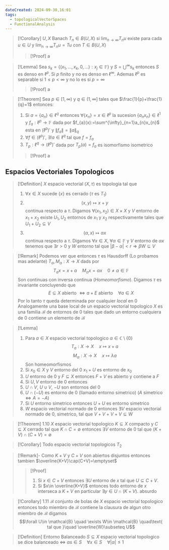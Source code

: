 ```yaml
---
dateCreated: 2024-09-30,16:01
tags:
  - topologicalVectorSpaces
  - FunctionalAnalysis
---
```



>[!Corollary]
>$U,X$ Banach $T_{n}\in B(U,X)$ si $\lim_{ n \to \infty }T_{n}u$ existe para cada $u\in U$ y $\lim_{ n \to \infty }T_{n}u = Tu$ con $T\in B(U,X)$
>>[!Proof]
>>a

>[!Lemma]
>Sea $s_{k}=\{ (x_{1},\ldots,x_{k},0,\ldots) :x_{j}\in \mathbb{F}\}$ y $S=\bigcup^{\infty}s_{k}$ entonces $S$ es denso en $\ell^{p}$. Si $p$ finito y no es denso en $\ell^{\infty}$. Ademas $\ell^{p}$ es separable si $1\leq p<\infty$ y no lo es si $p=\infty$
>>[!Proof]
>>a

>[!Theorem]
>Sea $p \in [1,\infty)$ y $q\in (1,\infty]$ tales que $\frac{1}{p}+\frac{1}{q}=1$ entonces:
>1. Si $a=\{ a_{n} \}\in \ell^{q}$ entonces $\forall \{ x_{n} \}=x\in \ell^{p}$ la sucesion $\{ a_{n}x_{n} \}\in \ell^{1}$ y $f_{a}:\ell^{p}\rightarrow \mathbb{F}$ dada por $f_{a}(x):=\sum^{\infty}_{n=1}a_{n}x_{n}$ esta en $(\ell^{p})'$ y $\lVert f_{a} \rVert=\lVert a \rVert_{q}$
>2. $\forall f\in (\ell^{p})'$, $\exists !a\in \ell^{q}$ tal que $f=f_{a}$
>3. $T_{p}:\ell^{q}\rightarrow(\ell^{p})'$ dada por $T_{p}(a)=f_{a}$ es isomorfismo isometrico
>>[!Proof]
>>a

## Espacios Vectoriales Topologicos

>[!Definition]
> $X$ espacio vectorial $(X,\tau)$ es topologia tal que 
> 1. $\forall x\in X$ sucede $\{ x \}$ es cerrado ($\tau$ es $T_{1}$)
> 2. $$(x,y)\mapsto x+y$$ continua respecto a $\tau$. Digamos $\forall (x_{1},x_{2})\in X\times X$ y $V$ entorno de $x_{1}+x_{2}$ existe $U_{1},U_{2}$ entornos de $x_{1}$ y $x_{2}$ respectivamente tales que $U_{1}+U_{2}\subseteq V$
> 3. $$(\alpha,x)\mapsto \alpha x$$ continua respecto a $\tau$. Digamos $\forall x\in X$, $\forall \alpha\in \mathbb{F}$ y $V$ entorno de $\alpha x$ tenemos que $\exists r>0$ y $W$ entorno tal que $\lvert \beta-\alpha \rvert<r \Rightarrow \beta W\subseteq V$

>[!Remark]
>Podemos ver que entonces $\tau$ es Hausdorff (Lo probamos mas adelante)
>$T_{a},M_{\alpha}:X\rightarrow X$ dads por 
>$$T_{a}x=x+a\quad M_{\alpha }x=\alpha x \quad  0 \neq\alpha \in \mathbb{F}$$
>Son continuas con inversa continua (*Homeomorfismo*). Digamos $\tau$ es invariante concluyendo que $$E\subseteq X \text{ abierto }\iff a+E \text{ abierto}\quad\forall a\in X$$
>Por lo tanto $\tau$ queda determinada por cualquier *local* en 0
>Analogamente una base local de un espacio vectorial topologico $X$ es una familia $\mathcal{B}$ de entornos de 0 tales que dado un entorno cualquiera de $0$ contiene un elemento de $\mathcal{B}$

>[!Lemma]
>1. Para $a\in X$ espacio vectorial topologico $\alpha\in \mathbb{C}\setminus\{ 0 \}$ $$T_{a}:X\rightarrow X \quad x\mapsto x+a$$ $$M_{\alpha }:X\rightarrow X \quad x\mapsto\lambda a$$ Son homeomorfismos
>2. Si $x_{0}\in X$ y $V$ entorno del 0 $x_{1}+U$ es entorno de $x_{0}$
>3. $U$ entorno de $0$ y $F\subseteq X$ entonces $F+V$ es abierto y contiene a $F$
>4. Si $U,V$ entorno de 0 entonces 
>	1. $U\cap V$, $U\cup V$, $-U$ son entornos del 0
>	2. $U\cap(-U)$ es entorno de 0 (llamado entorno simetrico) $(A \text{ simetrico} \iff A=-A)$
>	3. Si $U$ entorno simetrico entonces $U+U$ es entorno simetrico
>5. $W$ espacio vectorial normado de 0 entonces $\exists V$ espacio vectorial normado de 0, simetrico, tal que $V+V+V+V\subseteq W$

>[!Theorem] 1.10
>$X$ espacio vectorial topologico $K\subseteq X$ compacto y $C\subseteq X$ cerrado tal que $K\cap C= \emptyset$ entonces $\exists V$ entorno de 0 tal que $(K+V)\cap (C+V)=\emptyset$

>[!Corollary]
>Todo espacio vectorial topologicos $T_{2}$

>[!Remark]-
>Como $K+V$ y $C+V$ son abiertos disjuntos entonces tambien $\overline{K+V}\cap(C+V)=\emptyset$
>>[!Proof]
>>1. Si $x\in C+V$ entonces $\exists U$ entorno de $x$ tal que $U\subseteq C+V$. 
>>2. Si $x\in \overline{K+V}$ entonces todo entorno de $x$ interseca a $K+V$ en particular $\exists y\in  U\cap(K+V)$. absurdo

>[!Corollary] 1.11
>$\mathcal{B}$ conjunto de bolas de $X$ espacio vectorial topologico entonces todo miembro de $\mathcal{B}$ contiene la clausura de algun otro miembro de $\mathcal{B}$ digamos $$\forall U\in \mathcal{B} \quad \exists W\in \mathcal{B} \quad\text{ tal que }\quad \overline{W}\subseteq U$$

>[!Definition] Entorno Balanceado
>$S\subseteq X$ espacio vectorial topologico se dice balanceado $\iff$ $\alpha s\in S\quad\forall x\in S\quad\forall \lvert \alpha  \rvert\leq 1$  